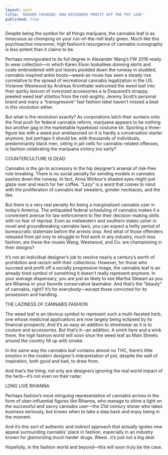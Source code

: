 ```yaml
---
layout: post
title: 'HIGHER FASHION: HOW DESIGNERS PROFIT OFF THE POT LEAF'
published: true
---
```


Despite being the symbol for all things marijuana, the cannabis leaf is as innocuous as chomping on your run-of-the-mill leafy green. Much like this psychoactive misnomer, high fashion’s resurgence of cannabis iconography is less potent than it claims to be.

Perhaps reinvigorated to its full degree in Alexander Wang’s FW 2016 ready to wear collection—in which Karen Elson lookalikes donning skirts and coats embroidered with pot leaves plodded down the runway in studded, cannabis-inspired ankle boots—weed-as-muse has seen a steady rise correlative to the spread of recreational cannabis legalization in the US. Vivienne Westwood by Andreas Kronthaler welcomed the weed leaf into their quirky lexicon of oversized accessories a la Dsquared’s strappy, jeweled weed leaf stilettos from the mid-aughts; Jeremy Scott’s personal brand and many a “transgressive” fast fashion label haven’t missed a beat in this revolution either.

But what is the revolution exactly? As corporations latch their suckers onto the final push for federal cannabis reform, marijuana appears to be nothing but another gag in the marketable hypebeast costume kit. Sporting a three-figure tee with a weed pun emblazoned on it is hardly a conversation starter anymore, but perhaps it should be; with thousands of individuals, predominantly black men, sitting in jail cells for cannabis-related offenses, is fashion celebrating the marijuana victory too early?

COUNTERCULTURE IS DEAD

Cannabis is the go-to accessory in the hip designer’s arsenal of risk-free rule-breaking. There is no social penalty for sending models in cannabis pasties down the runway. In fact, Anna Wintour’s shaded eyes might just glaze over and reach for her coffee. “Lazy” is a word that comes to mind with the proliferation of cannabis leaf sweaters, grinder necklaces, and the like.

But there is a very real penalty for being a marginalized cannabis user in today’s America. The antiquated federal scheduling of cannabis makes it a convenient avenue for law enforcement to flex their decision-making skills with no fear of reprisal. Even as midwestern and southern states usher in novel and groundbreaking cannabis laws, you can expect a hefty period of bureaucratic stalemate before the arrests stop. And what of those offenders released from jail only to struggle to find work in any industry, much less fashion; are these the muses Wang, Westwood, and Co. are championing in their designs?

It’s not an individual designer’s job to resolve nearly a century’s worth of prohibition and racism with their collections. However, for those who succeed and profit off a socially progressive image, the cannabis leaf is an already tired symbol of something it doesn’t really represent anymore. In your average dispensary, you are just as likely to see Martha Stewart as you are Rihanna or your favorite conservative lawmaker. And that’s the “beauty” of cannabis, right? It’s for everybody—except those convicted for its possession and handling. 

THE LAZINESS OF CANNABIS FASHION

The weed leaf is an obvious symbol to represent such a multi-faceted herb, one whose medicinal applications are now largely being eclipsed by its financial prospects. And it’s as easy an addition to streetwear as it is to couture and accessories. But that’s it—an addition. A smirk here and a wink there, the high fashion world will soon shun the weed leaf as Main Streets around the country fill up with smoke. 

In the same way the cannabis leaf contains almost no THC, there’s little emotion in the modern designer’s interpretation of pot, despite the well of inspiration, both good and bad, to draw from. 

And that’s the thing; not only are designers ignoring the real world impact of the herb—it’s not even on their radar. 

LONG LIVE RIHANNA

Perhaps fashion’s most intriguing representation of cannabis arrives in the form of uber-influential figures like Rihanna, who manage to shine a light on the successful and savvy cannabis user—the 21st century stoner who takes business seriously, but knows when to take a step back and enjoy being in the moment. 

And it’s this sort of authentic and indirect approach that actually ignites new appeal surrounding cannabis’ place in fashion, especially in an industry known for glamorizing much harder drugs. Weed...it’s just not a big deal. 

Hopefully, in the fashion world and beyond—this will soon truly be the case.

